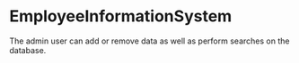 # EmployeeInformationSystem

 The admin user can add or remove data as well as perform searches on the database.
